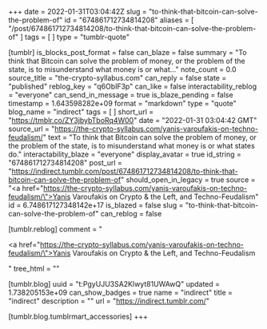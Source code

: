 +++
date = 2022-01-31T03:04:42Z
slug = "to-think-that-bitcoin-can-solve-the-problem-of"
id = "674861712734814208"
aliases = [ "/post/674861712734814208/to-think-that-bitcoin-can-solve-the-problem-of" ]
tags = [ ]
type = "tumblr-quote"

[tumblr]
is_blocks_post_format = false
can_blaze = false
summary = "To think that Bitcoin can solve the problem of money, or the problem of the state, is to misunderstand what money is or what..."
note_count = 0.0
source_title = "the-crypto-syllabus.com"
can_reply = false
state = "published"
reblog_key = "q6ObIF3p"
can_like = false
interactability_reblog = "everyone"
can_send_in_message = true
is_blaze_pending = false
timestamp = 1.643598282e+09
format = "markdown"
type = "quote"
blog_name = "indirect"
tags = [ ]
short_url = "https://tmblr.co/ZY3jbybTboRq4W00"
date = "2022-01-31 03:04:42 GMT"
source_url = "https://the-crypto-syllabus.com/yanis-varoufakis-on-techno-feudalism/"
text = "To think that Bitcoin can solve the problem of money, or the problem of the state, is to misunderstand what money is or what states do."
interactability_blaze = "everyone"
display_avatar = true
id_string = "674861712734814208"
post_url = "https://indirect.tumblr.com/post/674861712734814208/to-think-that-bitcoin-can-solve-the-problem-of"
should_open_in_legacy = true
source = "<a href=\"https://the-crypto-syllabus.com/yanis-varoufakis-on-techno-feudalism/\">Yanis Varoufakis on Crypto &amp; the Left, and Techno-Feudalism</a>"
id = 6.748617127348142e+17
is_blazed = false
slug = "to-think-that-bitcoin-can-solve-the-problem-of"
can_reblog = false

[tumblr.reblog]
comment = "<p><a href=\"https://the-crypto-syllabus.com/yanis-varoufakis-on-techno-feudalism/\">Yanis Varoufakis on Crypto & the Left, and Techno-Feudalism</a></p>"
tree_html = ""

[tumblr.blog]
uuid = "t:PgyUJU3SA2Klwyt81UWAwQ"
updated = 1.738205153e+09
can_show_badges = true
name = "indirect"
title = "indirect"
description = ""
url = "https://indirect.tumblr.com/"

[tumblr.blog.tumblrmart_accessories]
+++
